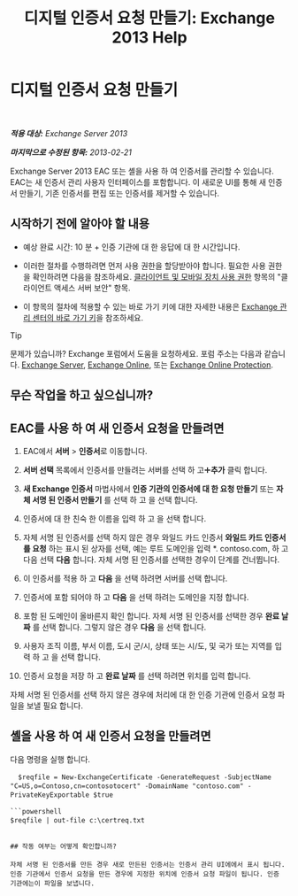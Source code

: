 ﻿---
title: '디지털 인증서 요청 만들기: Exchange 2013 Help'
TOCTitle: 디지털 인증서 요청 만들기
ms:assetid: efb00de7-070b-46bf-a2fc-00d07ae085c1
ms:mtpsurl: https://technet.microsoft.com/ko-kr/library/Bb125165(v=EXCHG.150)
ms:contentKeyID: 52058147
ms.date: 05/22/2018
mtps_version: v=EXCHG.150
ms.translationtype: MT
---

# 디지털 인증서 요청 만들기

 

_**적용 대상:** Exchange Server 2013_

_**마지막으로 수정된 항목:** 2013-02-21_

Exchange Server 2013 EAC 또는 셸을 사용 하 여 인증서를 관리할 수 있습니다. EAC는 새 인증서 관리 사용자 인터페이스를 포함합니다. 이 새로운 UI를 통해 새 인증서 만들기, 기존 인증서를 편집 또는 인증서를 제거할 수 있습니다.

## 시작하기 전에 알아야 할 내용

  - 예상 완료 시간: 10 분 + 인증 기관에 대 한 응답에 대 한 시간입니다.

  - 이러한 절차를 수행하려면 먼저 사용 권한을 할당받아야 합니다. 필요한 사용 권한을 확인하려면 다음을 참조하세요. [클라이언트 및 모바일 장치 사용 권한](clients-and-mobile-devices-permissions-exchange-2013-help.md) 항목의 "클라이언트 액세스 서버 보안" 항목.

  - 이 항목의 절차에 적용할 수 있는 바로 가기 키에 대한 자세한 내용은 [Exchange 관리 센터의 바로 가기 키](keyboard-shortcuts-in-the-exchange-admin-center-exchange-online-protection-help.md)을 참조하세요.


> [!TIP]
> 문제가 있습니까? Exchange 포럼에서 도움을 요청하세요. 포럼 주소는 다음과 같습니다. <A href="https://go.microsoft.com/fwlink/p/?linkid=60612">Exchange Server</A>, <A href="https://go.microsoft.com/fwlink/p/?linkid=267542">Exchange Online</A>, 또는 <A href="https://go.microsoft.com/fwlink/p/?linkid=285351">Exchange Online Protection</A>.



## 무슨 작업을 하고 싶으십니까?

## EAC를 사용 하 여 새 인증서 요청을 만들려면

1.  EAC에서 **서버** \> **인증서**로 이동합니다.

2.  **서버 선택** 목록에서 인증서를 만들려는 서버를 선택 하 고![아이콘 추가](images/JJ218640.c1e75329-d6d7-4073-a27d-498590bbb558(EXCHG.150).gif "아이콘 추가")**추가** 클릭 합니다.

3.  **새 Exchange 인증서** 마법사에서 **인증 기관의 인증서에 대 한 요청 만들기** 또는 **자체 서명 된 인증서 만들기** 를 선택 하 고 을 선택 합니다.

4.  인증서에 대 한 친숙 한 이름을 입력 하 고 을 선택 합니다.

5.  자체 서명 된 인증서를 선택 하지 않은 경우 와일드 카드 인증서 **와일드 카드 인증서를 요청** 하는 표시 된 상자를 선택, 예는 루트 도메인을 입력 \*. contoso.com, 하 고 다음 선택 **다음** 합니다. 자체 서명 된 인증서를 선택한 경우이 단계를 건너뜁니다.

6.  이 인증서를 적용 하 고 **다음** 을 선택 하려면 서버를 선택 합니다.

7.  인증서에 포함 되어야 하 고 **다음** 을 선택 하려는 도메인을 지정 합니다.

8.  포함 된 도메인이 올바른지 확인 합니다. 자체 서명 된 인증서를 선택한 경우 **완료 날짜** 를 선택 합니다. 그렇지 않은 경우 **다음** 을 선택 합니다.

9.  사용자 조직 이름, 부서 이름, 도시 군/시, 상태 또는 시/도, 및 국가 또는 지역를 입력 하 고 을 선택 합니다.

10. 인증서 요청을 저장 하 고 **완료 날짜** 를 선택 하려면 위치를 입력 합니다.

자체 서명 된 인증서를 선택 하지 않은 경우에 처리에 대 한 인증 기관에 인증서 요청 파일을 보낼 필요 합니다.

## 셸을 사용 하 여 새 인증서 요청을 만들려면

다음 명령을 실행 합니다.

  ```
    $reqfile = New-ExchangeCertificate -GenerateRequest -SubjectName "C=US,o=Contoso,cn=contosotocert" -DomainName "contoso.com" -PrivateKeyExportable $true
  ```
  
  ```
```powershell
$reqfile | out-file c:\certreq.txt
```
  ```

## 작동 여부는 어떻게 확인합니까?

자체 서명 된 인증서를 만든 경우 새로 만든된 인증서는 인증서 관리 UI에에서 표시 됩니다. 인증 기관에서 인증서 요청을 만든 경우에 지정한 위치에 인증서 요청 파일이 됩니다. 인증 기관에는이 파일을 보냅니다.

